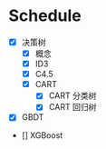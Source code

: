 
# Schedule

- [x] 决策树
  - [x] 概念
  - [x] ID3
  - [x] C4.5
  - [x] CART
    - [x] CART 分类树
    - [x] CART 回归树 

- [x] GBDT
- [] XGBoost